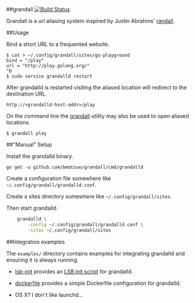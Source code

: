 ##grandall [![Build Status](https://travis-ci.org/bmatsuo/grandall.exp.svg?branch=master)](https://travis-ci.org/bmatsuo/grandall.exp)

Grandall is a url aliasing system inspired by Justin Abrahms'
[randall](https://github.com/justinabrahms/randall).

##Usage

Bind a short URL to a frequented website.

    $ cat > ~/.config/grandall/sites/go-playground
    bind = "/play"
    url = "http://play.golang.org/"
    ^D
    $ sudo service grandalld restart

After grandalld is restarted visiting the aliased location will redirect to the
destination URL.

    http://<grandalld-host-addr>/play

On the command line the
[grandall](http://godoc.org/github.com/bmatsuo/grandall.exp/cmd/grandall)
utility may also be used to open aliased locations.

    $ grandall play

##"Manual" Setup

Install the grandalld binary.

    go get -u github.com/bmatsuo/grandall/cmd/grandalld

Create a configuration file somewhere like `~/.config/grandall/grandalld.conf`.

Create a sites directory somewhere like `~/.config/grandall/sites`.

Then start grandalld.

```sh
    grandalld \
        -config ~/.config/grandall/grandalld.conf \
        -sites ~/.config/grandall/sites
```

##Integration examples

The `examples/` directory contains examples for integrating grandalld and
ensuring it is always running.

- [lsb-init](https://github.com/bmatsuo/grandall.exp/tree/master/examples/lsb-init)
  provides an [LSB init script](https://wiki.debian.org/LSBInitScripts) for
  grandalld.

- [dockerfile](https://github.com/bmatsuo/grandall.exp/tree/master/examples/dockerfile)
  provides a simple Dockerfile configuration for grandalld.

- OS X? I don't like launchd...
